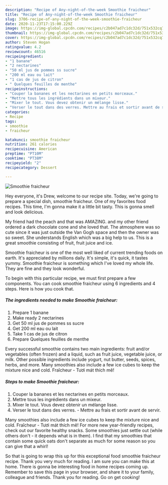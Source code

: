 ```yaml
---
description: "Recipe of Any-night-of-the-week Smoothie fraicheur"
title: "Recipe of Any-night-of-the-week Smoothie fraicheur"
slug: 3706-recipe-of-any-night-of-the-week-smoothie-fraicheur
date: 2020-11-23T17:15:00.229Z
image: https://img-global.cpcdn.com/recipes/c2b047ad7c1dc32d/751x532cq70/smoothie-fraicheur-photo-principale-de-la-recette.jpg
thumbnail: https://img-global.cpcdn.com/recipes/c2b047ad7c1dc32d/751x532cq70/smoothie-fraicheur-photo-principale-de-la-recette.jpg
cover: https://img-global.cpcdn.com/recipes/c2b047ad7c1dc32d/751x532cq70/smoothie-fraicheur-photo-principale-de-la-recette.jpg
author: Steven Hogan
ratingvalue: 4.2
reviewcount: 46516
recipeingredient:
- "1 banane"
- "2 nectarines"
- "50 ml jus de pommes ss sucre"
- "200 ml eau ou lait"
- "1 cas de jus de citron"
- " Quelques feuilles de menthe"
recipeinstructions:
- "Couper la bananes et les nectarines en petits morceaux."
- "Mettre tous les ingrédients dans un mixeur."
- "Mixer le tout. Vous devez obtenir un mélange lisse."
- "Verser le tout dans des verres. Mettre au frais et sortir avant de servir."
categories:
- Recipe
tags:
- smoothie
- fraicheur

katakunci: smoothie fraicheur 
nutrition: 261 calories
recipecuisine: American
preptime: "PT10M"
cooktime: "PT38M"
recipeyield: "2"
recipecategory: Dessert

---
```



![Smoothie fraicheur](https://img-global.cpcdn.com/recipes/c2b047ad7c1dc32d/751x532cq70/smoothie-fraicheur-photo-principale-de-la-recette.jpg)

Hey everyone, it's Drew, welcome to our recipe site. Today, we're going to prepare a special dish, smoothie fraicheur. One of my favorites food recipes. This time, I'm gonna make it a little bit tasty. This is gonna smell and look delicious.

My friend had the peach and that was AMAZING. and my other friend ordered a dark chocolate cone and she loved that. The atmosphere was so cute since it was just outside the Van Gogh space and then the owner was so sweet. She understands English which was a big help to us. This is a great smoothie consisting of fruit, fruit juice and ice.

Smoothie fraicheur is one of the most well liked of current trending foods on earth. It's appreciated by millions daily. It's simple, it's quick, it tastes yummy. Smoothie fraicheur is something which I've loved my whole life. They are fine and they look wonderful.


To begin with this particular recipe, we must first prepare a few components. You can cook smoothie fraicheur using 6 ingredients and 4 steps. Here is how you cook that.

<!--inarticleads1-->

##### The ingredients needed to make Smoothie fraicheur:

1. Prepare 1 banane
1. Make ready 2 nectarines
1. Get 50 ml jus de pommes ss sucre
1. Get 200 ml eau ou lait
1. Take 1 cas de jus de citron
1. Prepare  Quelques feuilles de menthe


Every successful smoothie contains two main ingredients: fruit and/or vegetables (often frozen) and a liquid, such as fruit juice, vegetable juice, or milk. Other possible ingredients include yogurt, nut butter, seeds, spices, herbs, and more. Many smoothies also include a few ice cubes to keep the mixture nice and cold. Fraîcheur - Tươi mát thích mê! 

<!--inarticleads2-->

##### Steps to make Smoothie fraicheur:

1. Couper la bananes et les nectarines en petits morceaux.
1. Mettre tous les ingrédients dans un mixeur.
1. Mixer le tout. Vous devez obtenir un mélange lisse.
1. Verser le tout dans des verres. - Mettre au frais et sortir avant de servir.


Many smoothies also include a few ice cubes to keep the mixture nice and cold. Fraîcheur - Tươi mát thích mê! For more new year-friendly recipes, check out our favorite healthy snacks. Some smoothies just settle out (while others don&#39;t - it depends what is in them). I find that my smoothies that contain some quick oats don&#39;t separate as much for some reason so you can give that a whirl! 

So that is going to wrap this up for this exceptional food smoothie fraicheur recipe. Thank you very much for reading. I am sure you can make this at home. There is gonna be interesting food in home recipes coming up. Remember to save this page in your browser, and share it to your family, colleague and friends. Thank you for reading. Go on get cooking!
